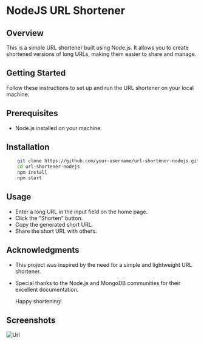 # NodeJS URL Shortener

## Overview

This is a simple URL shortener built using Node.js. It allows you to create shortened versions of long URLs, making them easier to share and manage.

## Getting Started

Follow these instructions to set up and run the URL shortener on your local machine.

## Prerequisites

* Node.js installed on your machine.

## Installation

```bash
    git clone https://github.com/your-username/url-shortener-nodejs.git
    cd url-shortener-nodejs
    npm install
    npm start
```

## Usage

* Enter a long URL in the input field on the home page.
* Click the "Shorten" button.
* Copy the generated short URL.
* Share the short URL with others.

## Acknowledgments

* This project was inspired by the need for a simple and lightweight URL shortener.
* Special thanks to the Node.js and MongoDB communities for their excellent documentation.

    Happy shortening!

## Screenshots

![Url](https://github.com/SARANKUMAAR02/URL-Shortner/assets/111904560/f5133538-74f9-4f3b-8f29-7b81e2eb618c)
